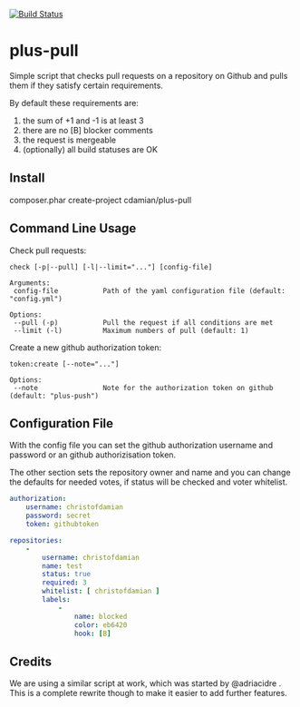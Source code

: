 [![Build Status](https://travis-ci.org/christofdamian/plus-pull.svg?branch=master)](https://travis-ci.org/christofdamian/plus-pull)

plus-pull
=========
Simple script that checks pull requests on a repository on Github and pulls 
them if they satisfy certain requirements. 

By default these requirements are:

1. the sum of +1 and -1 is at least 3
2. there are no [B] blocker comments
3. the request is mergeable
4. (optionally) all build statuses are OK

Install
-------
composer.phar create-project cdamian/plus-pull

Command Line Usage
------------------

Check pull requests:

    check [-p|--pull] [-l|--limit="..."] [config-file]

    Arguments:
     config-file           Path of the yaml configuration file (default: "config.yml")

    Options:
     --pull (-p)           Pull the request if all conditions are met
     --limit (-l)          Maximum numbers of pull (default: 1)

Create a new github authorization token:

    token:create [--note="..."]

    Options:
     --note                Note for the authorization token on github (default: "plus-push")


Configuration File
------------------

With the config file you can set the github authorization username and 
password or an github authorizisation token.

The other section sets the repository owner and name and you can change
the defaults for needed votes, if status will be checked and voter 
whitelist.

```yaml
authorization:
    username: christofdamian
    password: secret
    token: githubtoken

repositories:
    -
        username: christofdamian
        name: test
        status: true
        required: 3
        whitelist: [ christofdamian ]
        labels:
            -
                name: blocked
                color: eb6420
                hook: [B]
```

Credits
-------
We are using a similar script at work, which was started by @adriacidre .
This is a complete rewrite though to make it easier to add further features.
